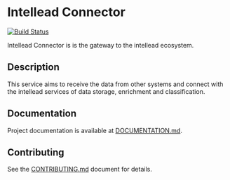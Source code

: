 <h1>Intellead Connector</h1>

[![Build Status](https://travis-ci.org/intellead/intellead-connector.svg?branch=master)](https://travis-ci.org/intellead/intellead-connector)

Intellead Connector is is the gateway to the intellead ecosystem.

<h2>Description</h2>

This service aims to receive the data from other systems and connect with the intellead services of data storage, enrichment and classification.

<h2>Documentation</h2>

Project documentation is available at <a href="https://github.com/intellead/intellead-connector/blob/master/DOCUMENTATION.md">DOCUMENTATION.md</a>.

<h2>Contributing</h2>

See the <a href="https://github.com/intellead/intellead-connector/blob/master/CONTRIBUTING.md">CONTRIBUTING.md</a> document for details.
